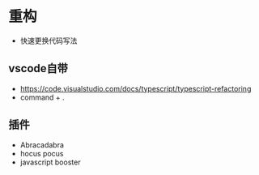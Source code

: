 # 重构
- 快速更换代码写法

## vscode自带
- https://code.visualstudio.com/docs/typescript/typescript-refactoring
- command + .

## 插件
- Abracadabra
- hocus pocus
- javascript booster